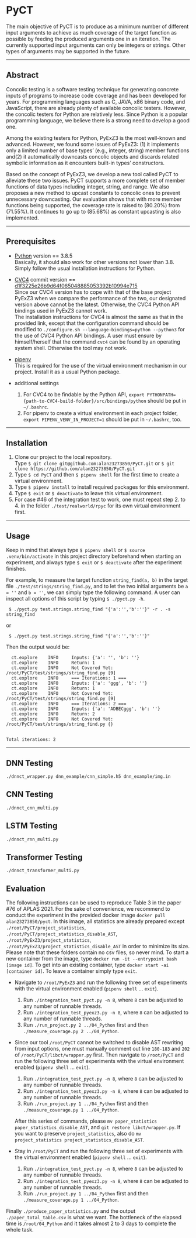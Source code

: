 # PyCT


The main objective of PyCT is to produce as a minimum number of different input arguments to achieve as much coverage of the target function as possible by feeding the produced arguments one in an iteration. The currently supported input arguments can only be integers or strings. Other types of arguments may be supported in the future.


---


## Abstract


Concolic testing is a software testing technique for generating concrete inputs of programs to increase code coverage and has been developed for years. For programming languages such as C, JAVA, x86 binary code, and JavaScript, there are already plenty of available concolic testers. However, the concolic testers for Python are relatively less. Since Python is a popular programming language, we believe there is a strong need to develop a good one.


Among the existing testers for Python, PyExZ3 is the most well-known and advanced. However, we found some issues of PyExZ3: (1) it implements only a limited number of base types’ (e.g., integer, string) member functions and(2) it automatically downcasts concolic objects and discards related symbolic information as it encounters built-in types’ constructors.


Based on the concept of PyExZ3, we develop a new tool called PyCT to alleviate these two issues. PyCT supports a more complete set of member functions of data types including integer, string, and range. We also proposes a new method to upcast constants to concolic ones to prevent unnecessary downcasting. Our evaluation shows that with more member functions being supported, the coverage rate is raised to (80.20%) from (71.55%). It continues to go up to (85.68%) as constant upcasting is also implemented.


---


## Prerequisites


- [Python](https://www.python.org/downloads/) version == 3.8.5<br>
  Basically, it should also work for other versions not lower than 3.8. Simply follow the usual installation instructions for Python.<br>


- [CVC4](https://github.com/CVC4/CVC4) commit version == [d1f3225e26b9d64f065048885053392b10994e715](https://github.com/cvc5/cvc5/blob/d1f3225e26b9d64f065048885053392b10994e71/INSTALL.md)<br>
  Since our CVC4 version has to cope with that of the base project PyExZ3 when we compare the performance of the two, our designated version above cannot be the latest. Otherwise, the CVC4 Python API bindings used in PyExZ3 cannot work.<br>The installation instructions for CVC4 is almost the same as that in the provided link, except that the configuration command should be modified to `./configure.sh --language-bindings=python --python3` for the use of CVC4 Python API bindings. A user must ensure by himself/herself that the command `cvc4` can be found by an operating system shell. Otherwise the tool may not work.<br>


- [pipenv](https://pypi.org/project/pipenv/)<br>
  This is required for the use of the virtual environment mechanism in our project. Install it as a usual Python package.<br>


- additional settings<br>
  1. For CVC4 to be findable by the Python API, `export PYTHONPATH={path-to-CVC4-build-folder}/src/bindings/python` should be put in `~/.bashrc`.
  2. For pipenv to create a virtual environment in each project folder, `export PIPENV_VENV_IN_PROJECT=1` should be put in `~/.bashrc`, too.


---


## Installation


1. Clone our project to the local repository.<br>
Type `$ git clone git@github.com:alan23273850/PyCT.git` or `$ git clone https://github.com/alan23273850/PyCT.git`<br>
2. Type `$ cd PyCT` and then `$ pipenv shell` for the first time to create a virtual environment.<br>
3. Type `$ pipenv install` to install required packages for this environment.
4. Type `$ exit` or `$ deactivate` to leave this virtual environment.
5. For case #46 of the integration test to work, one must repeat step 2. to 4. in the folder `./test/realworld/rpyc` for its own virtual environment first.


---


## Usage


Keep in mind that always type `$ pipenv shell` or `$ source .venv/bin/activate` in this project directory beforehand when starting an experiment, and always type `$ exit` or `$ deactivate` after the experiment finishes.


For example, to measure the target function `string_find(a, b)` in the target file `./test/strings/string_find.py`, and to let the two initial arguments be `a = ''` and `b = ''`, we can simply type the following command. A user can inspect all options of this script by typing `$ ./pyct.py -h`.
```
 $ ./pyct.py test.strings.string_find "{'a':'','b':''}" -r . -s string_find
```
or
```
 $ ./pyct.py test.strings.string_find "{'a':'','b':''}"
```
Then the output would be:
```
  ct.explore    INFO     Inputs: {'a': '', 'b': ''}
  ct.explore    INFO     Return: 1
  ct.explore    INFO     Not Covered Yet: /root/PyCT/test/strings/string_find.py [9]
  ct.explore    INFO     === Iterations: 1 ===
  ct.explore    INFO     Inputs: {'a': 'ggg', 'b': ''}
  ct.explore    INFO     Return: 1
  ct.explore    INFO     Not Covered Yet: /root/PyCT/test/strings/string_find.py [9]
  ct.explore    INFO     === Iterations: 2 ===
  ct.explore    INFO     Inputs: {'a': 'ADBECggg', 'b': ''}
  ct.explore    INFO     Return: 2
  ct.explore    INFO     Not Covered Yet: /root/PyCT/test/strings/string_find.py {}


Total iterations: 2
```


---


## DNN Testing
```
./dnnct_wrapper.py dnn_example/cnn_simple.h5 dnn_example/img.in
```
## CNN Testing
```
./dnnct_cnn_multi.py
```
## LSTM Testing
```
./dnnct_rnn_multi.py
```
## Transformer Testing
```
./dnnct_transformer_multi.py
```


## Evaluation


The following instructions can be used to reproduce Table 3 in the paper #76 of APLAS 2021. For the sake of convenience, we recommend to conduct the experiment in the provided docker image `docker pull alan23273850/pyct`. In this image, all statistics are already prepared except `./root/PyCT/project_statistics`, `./root/PyCT/project_statistics_disable_AST`, `./root/PyExZ3/project_statistics`, `./root/PyExZ3/project_statistics_disable_AST` in order to minimize its size. Please note that these folders contain no csv files, so never mind. To start a new container from the image, type `docker run -it --entrypoint bash [image id]`. To get into an existing container, type `docker start -ai [container id]`. To leave a container simply type `exit`.


* Navigate to `/root/PyExZ3` and run the following three set of experiments with the virtual environment enabled (`pipenv shell` ... `exit`).
    1. Run `./integration_test_pyct.py -n 8`, where `8` can be adjusted to any number of runnable threads.
    2. Run `./integration_test_pyexz3.py -n 8`, where `8` can be adjusted to any number of runnable threads.
    3. Run `./run_project.py 2 ../04_Python` first and then `./measure_coverage.py 2 ../04_Python`.


* Since our tool `/root/PyCT` cannot be switched to disable AST rewriting from input options, one must manually comment out line `180-183` and `202` of `/root/PyCT/libct/wrapper.py` first. Then navigate to `/root/PyCT` and run the following three set of experiments with the virtual environment enabled (`pipenv shell` ... `exit`).


    1. Run `./integration_test_pyct.py -n 8`, where `8` can be adjusted to any number of runnable threads.
    2. Run `./integration_test_pyexz3.py -n 8`, where `8` can be adjusted to any number of runnable threads.
    3. Run `./run_project.py 1 ../04_Python` first and then `./measure_coverage.py 1 ../04_Python`.


  After this series of commands, please `mv paper_statistics paper_statistics_disable_AST`, and `git restore libct/wrapper.py`. If you want to preserve `project_statistics`, also do `mv project_statistics project_statistics_disable_AST`.


* Stay in `/root/PyCT` and run the following three set of experiments with the virtual environment enabled (`pipenv shell` ... `exit`).
    1. Run `./integration_test_pyct.py -n 8`, where `8` can be adjusted to any number of runnable threads.
    2. Run `./integration_test_pyexz3.py -n 8`, where `8` can be adjusted to any number of runnable threads.
    3. Run `./run_project.py 1 ../04_Python` first and then `./measure_coverage.py 1 ../04_Python`.


Finally `./produce_paper_statistics.py` and the output `./paper_total_table.csv` is what we want. The bottleneck of the elapsed time is `/root/04_Python` and it takes almost 2 to 3 days to complete the whole task.


<!-- 
---


## TODO


---


## Known Issues


Although this project aims to provide an error-free concolic testing environment, this goal in fact can be proven almost impossible! The most significant obstacle is "exact type checking." When a program performs this kind of checking, it probably wants to do something that only accepts primitive types. However, whether to unwrap the concolic objects automatically when facing this check solely depends on the purpose of the code, and of course the purpose can not be recognized by softwares nowadays. Besides, we've not come up with a method to unwrap these arguments if they are immutable objects and enclosed in another function. For example, the C source code of socket implementations expects the input arguments to be primitive. In this case we can replace the Python-level socket function with our custom one which unwraps the arguments first. As another example, some network libraries may need to know whether the object to be sent is primitive or not, so that it can decide whether to run the operations designed specifically for non-primitive objects. In this case we should not unwrap the concolic objects automatically. Currently we can only manually adjust the code case by case.


1. To replace an existing function with your custom one, you can refer to the `prepare()` function in `conbyte/explore.py`.


2. To disable wrapping a module when importing it, you can refer to line 144 in `conbyte/wrapper.py`.


---


## How to Contribute


blablabla...


Finally you may want to run the (parallel) integration test (in `integration_test.py`) to ensure the contribution is correct. The command is `pytest integration_test.py --workers [# of processes] -x`, and it takes almost 11 minutes to run.


If you want to create the csv file of the testing result, run `echo "ID|Line Coverage|Missing Lines|Inputs & Outputs" > output.csv2 && dump=True pytest integration_test.py --workers [# of processes] -x && cp /dev/null output.csv && cat *.csv >> output.csv2 && rm -f *.csv && mv output.csv2 output.csv`. Make sure there are no existing *.csv files in the current directory before running the test. Our file content is separated by "|" since "," is already contained in the data. -->





